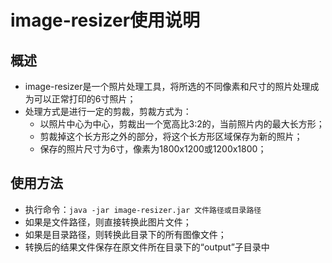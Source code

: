 # image-resizer使用说明

## 概述
- image-resizer是一个照片处理工具，将所选的不同像素和尺寸的照片处理成为可以正常打印的6寸照片；
- 处理方式是进行一定的剪裁，剪裁方式为：
  - 以照片中心为中心，剪裁出一个宽高比3:2的，当前照片内的最大长方形；
  - 剪裁掉这个长方形之外的部分，将这个长方形区域保存为新的照片；
  - 保存的照片尺寸为6寸，像素为1800x1200或1200x1800；

## 使用方法
- 执行命令：`java -jar image-resizer.jar 文件路径或目录路径`
- 如果是文件路径，则直接转换此图片文件；
- 如果是目录路径，则转换此目录下的所有图像文件；
- 转换后的结果文件保存在原文件所在目录下的“output”子目录中